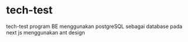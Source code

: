 # tech-test
tech-test
program BE menggunakan postgreSQL sebagai database
pada next js menggunakan ant design
